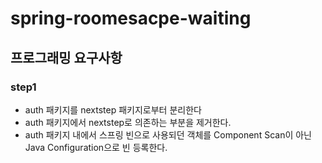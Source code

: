 # spring-roomesacpe-waiting

## 프로그래밍 요구사항

### step1

* auth 패키지를 nextstep 패키지로부터 분리한다
* auth 패키지에서 nextstep로 의존하는 부분을 제거한다.
* auth 패키지 내에서 스프링 빈으로 사용되던 객체를 Component Scan이 아닌 Java Configuration으로 빈 등록한다.